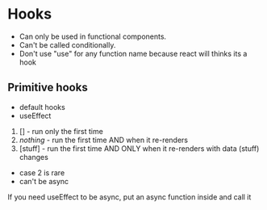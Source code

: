 # Hooks

- Can only be used in functional components.
- Can't be called conditionally.
- Don't use "use" for any function name because react will thinks its a hook

## Primitive hooks

- default hooks
- useEffect

1. [] - run only the first time
2. _nothing_ - run the first time AND when it re-renders
3. [stuff] - run the first time AND ONLY when it re-renders with data (stuff) changes

- case 2 is rare
- can't be async

If you need useEffect to be async, put an async function inside and call it 
